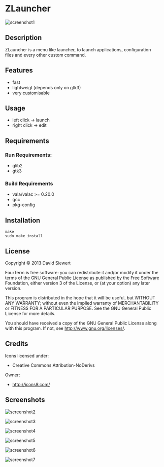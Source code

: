 # ZLauncher #

![screenshot1](https://github.com/zeromancer/zlauncher/tree/master/screenshots/1.png)

## Description ##

ZLauncher is a menu like launcher,
to launch applications, configuration files 
and every other custom command.


## Features ##
 * fast
 * lightweigt (depends only on gtk3)
 * very customisable


## Usage ##
 * left click -> launch
 * right click -> edit


## Requirements ##

### Run Requirements:
 * glib2
 * gtk3


### Build Requirements
 * vala/valac >= 0.20.0
 * gcc
 * pkg-config

 
## Installation ##

```
make
sudo make install
```


## License ##

Copyright © 2013 David Siewert

FourTerm is free software: you can redistribute it and/or modify it under the terms of the GNU General Public License as published by the Free Software Foundation, either version 3 of the License, or (at your option) any later version.

This program is distributed in the hope that it will be useful, but WITHOUT ANY WARRANTY; without even the implied warranty of MERCHANTABILITY or FITNESS FOR A PARTICULAR PURPOSE. See the GNU General Public License for more details.

You should have received a copy of the GNU General Public License along with this program. If not, see http://www.gnu.org/licenses/.

## Credits ##

Icons licensed under:
 * Creative Commons Attribution-NoDerivs

Owner:
 * http://icons8.com/


## Screenshots ##

![screenshot2](https://github.com/zeromancer/zlauncher/tree/master/screenshots/2.png)

![screenshot3](https://github.com/zeromancer/zlauncher/tree/master/screenshots/3.png)

![screenshot4](https://github.com/zeromancer/zlauncher/tree/master/screenshots/4.png)

![screenshot5](https://github.com/zeromancer/zlauncher/tree/master/screenshots/5.png)

![screenshot6](https://github.com/zeromancer/zlauncher/tree/master/screenshots/6.png)

![screenshot7](https://github.com/zeromancer/zlauncher/tree/master/screenshots/7.png)
